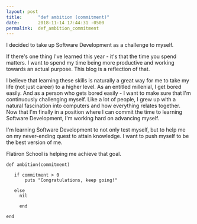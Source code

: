 ```yaml
---
layout: post
title:      "def ambition (commitment)"
date:       2018-11-14 17:44:31 -0500
permalink:  def_ambition_commitment
---
```



I decided to take up Software Development as a challenge to myself. 

If there's one thing I've learned this year - it's that the time you spend matters. I want to spend my time being more productive and working towards an actual purpose. This blog is a reflection of that. 

I believe that learning these skills is naturally a great way for me to take my life (not just career) to a higher level. As an entitled millenial, I get bored easily. And as a person who gets bored easily - I want to make sure that I'm continuously challenging myself. Like a lot of people, I grew up with a natural fascination into computers and how everything relates together. Now that I'm finally in a position where I can commit the time to learning Software Development, I'm working hard on advancing myself. 

I'm learning Software Development to not only test myself, but to help me on my never-ending quest to attain knowledge. I want to push myself to be the best version of me. 

Flatiron School is helping me achieve that goal. 

```
def ambition(commitment)

   if commitment > 0
	   puts "Congratulations, keep going!"
 
   else
     nil
		 
	 end
	 
end
```
